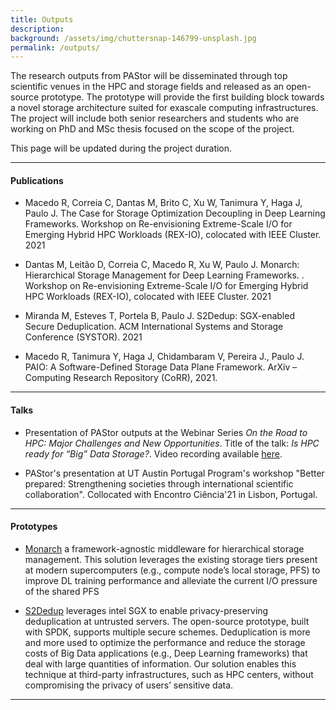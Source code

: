 ```yaml
---
title: Outputs
description:
background: /assets/img/chuttersnap-146799-unsplash.jpg
permalink: /outputs/
---
```


The research outputs from PAStor will be disseminated through top scientific venues in the HPC and storage fields and released as an open-source prototype. The prototype will provide the first building block towards a novel storage architecture suited for exascale computing infrastructures. The project will include both senior researchers and students who are working on PhD and MSc thesis focused on the scope of the project.

This page will be updated during the project duration.

---
#### Publications

* Macedo R, Correia C, Dantas M, Brito C, Xu W, Tanimura Y, Haga J, Paulo J. The Case for Storage Optimization Decoupling in Deep Learning Frameworks. Workshop on Re-envisioning Extreme-Scale I/O for Emerging Hybrid HPC Workloads (REX-IO), colocated with IEEE Cluster. 2021

* Dantas M, Leitão D, Correia C, Macedo R, Xu W, Paulo J. Monarch: Hierarchical Storage Management for Deep Learning Frameworks. . Workshop on Re-envisioning Extreme-Scale I/O for Emerging Hybrid HPC Workloads (REX-IO), colocated with IEEE Cluster. 2021

* Miranda M, Esteves T, Portela B, Paulo J. S2Dedup: SGX-enabled Secure Deduplication. ACM International Systems and Storage Conference (SYSTOR). 2021

* Macedo R, Tanimura Y, Haga J, Chidambaram V, Pereira J., Paulo J. PAIO: A Software-Defined Storage Data Plane Framework. ArXiv – Computing Research Repository (CoRR), 2021. 

----
#### Talks

* Presentation of PAStor outputs at the Webinar Series *On the Road to HPC: Major Challenges and New Opportunities*.  Title of the talk: *Is HPC ready for “Big” Data Storage?*. Video recording available [here](https://www.youtube.com/watch?v=IqDrwYyB8Oc&t=2s).

* PAStor's presentation at UT Austin Portugal Program's workshop "Better prepared: Strengthening societies through international scientific collaboration". Collocated with Encontro Ciência'21 in Lisbon, Portugal.

---
#### Prototypes

* [Monarch](https://github.com/dsrhaslab/monarch) a framework-agnostic middleware for hierarchical storage management. This solution leverages the existing storage tiers present at modern supercomputers (e.g., compute node’s local storage, PFS) to improve DL training performance and alleviate the current I/O pressure of the shared PFS

* [S2Dedup](https://github.com/mmm97/S2Dedup) leverages intel SGX to enable privacy-preserving deduplication at untrusted servers. The open-source prototype, built with SPDK, supports multiple secure schemes. Deduplication is more and more used to optimize the performance and reduce the storage costs of Big Data applications (e.g., Deep Learning frameworks) that deal with large quantities of information. Our solution enables this technique at third-party infrastructures, such as HPC centers, without compromising the privacy of users’ sensitive data.

---
